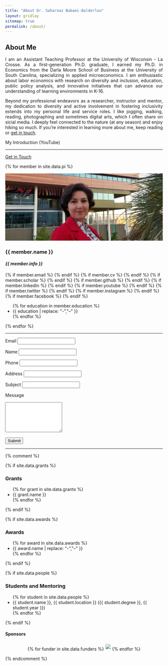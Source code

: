```yaml
---
title: "About Dr. Saharnaz Babaei-Balderlou"
layout: gridlay
sitemap: true
permalink: /about/
---
```


## About Me

<div style="text-align: justify;">
I am an Assistant Teaching Professor at the University of Wisconsin - La Crosse. As a first-generation Ph.D. graduate, I earned my Ph.D. in Economics from the Darla Moore School of Business at the University of South Carolina, specializing in applied microeconomics. I am enthusiastic about labor economics with research on diversity and inclusion, education, public policy analysis, and innovative initiatives that can advance our understanding of learning environments in K-16. 

Beyond my professional endeavors as a researcher, instructor and mentor, my dedication to diversity and active involvement in fostering inclusivity extends into my personal life and service roles. 
I like jogging, walking, reading, photographing and sometimes digital arts, which I often share on sicial media. I deeply feel connected to the nature (at any season) and enjoy hiking so much.
If you’re interested in learning more about me, keep reading or <a href="#contact-icons">get in touch</a>.
</div>

My Introduction (YouTube)

---

<a href="#contact-icons">Get in Touch</a>

{% for member in site.data.pi %}

<div id="contact-icons" class="jumbotron">
<div class="row">
<div class="col-sm-12 text-center">
  <img src="/images/headshot.png" class="img-fluid" style="max-width:100%" alt="Headshot">
</div>
<div class="col-xs-12 text-center">
  <h3>{{ member.name }}</h3>
  <h4><i style="white-space: nowrap;">{{ member.info }}</i></h4>
   {% if member.email %}<a href="mailto:{{ member.email }}" target="_blank"><i class="fa fa-envelope-square fa-3x"></i></a> {% endif %}
   {% if member.cv %} <a href="https://saharnaz.org/cv/" target="_blank"><i class="ai ai-cv-square ai-3x"></i></a> {% endif %}
   {% if member.scholar %} <a href="{{ member.scholar }}" target="_blank"><i class="ai ai-google-scholar-square ai-3x"></i></a> {% endif %}
   {% if member.github %} <a href="{{ member.github }}" target="_blank"><i class="fab fa-github-square fa-3x"></i></a> {% endif %}
   {% if member.linkedin %} <a href="{{ member.linkedin }}" target="_blank"><i class="fab fa-linkedin fa-3x"></i></a> {% endif %}
   {% if member.youtube %} <a href="{{ member.youtube }}" target="_blank"><i class="fab fa-youtube fa-3x"></i></a> {% endif %}
   {% if member.twitter %} <a href="{{ member.twitter }}" target="_blank"><i class="fa-brands fa-square-x-twitter fa-3x"></i></a> {% endif %}
   {% if member.instagram %} <a href="{{ member.instagram }}" target="_blank"><i class="fa-brands fa-square-instagram fa-3x"></i></a> {% endif %}
   {% if member.facebook %} <a href="{{ member.facebook }}" target="_blank"><i class="fab fa-facebook fa-3x"></i></a> {% endif %}

  <ul style="overflow: hidden">
    {% for education in member.education %}
      <li>{{ education | replace: "-","&#8211;" }}</li>
    {% endfor %}
  </ul>

</div>
</div>
</div>
{% endfor %}


---

<form method="post" action="https://formspree.io/f/saharnaz.babaei@gmail.com">
  <label for="email">Email</label>
  <input type="email" name="email" id="email" required>
  
  <label for="name">Name</label>
  <input type="text" name="name" id="name" required>

  <label for="phone">Phone</label>
  <input type="tel" name="phone" id="phone"> <!-- No 'required' attribute, so this is optional -->

  <label for="address">Address</label>
  <input type="text" name="address" id="address"> 

  <label for="subject">Subject</label>
  <input type="text" name="subject" id="subject" required>

  <label for="message">Message</label>
  <textarea name="message" id="message" rows="6" required></textarea>

  <button type="submit">Submit</button>
</form>

---

{% comment %}
<!-- Commenting out the other sections -->
{% if site.data.grants %}

<div class="jumbotron">
  <h3>Grants</h3>
  <ul>
    {% for grant in site.data.grants %}
      <li>{{ grant.name }}</li>
    {% endfor %}
  </ul>
</div>
{% endif %}

{% if site.data.awards %}

<div class="jumbotron">
  <h3>Awards</h3>
  <ul>
    {% for award in site.data.awards %}
      <li>{{ award.name | replace: "-","&#8211;" }}</li>
    {% endfor %}
  </ul>
</div>
{% endif %}

{% if site.data.people %}

<div class="jumbotron">
  <h3>Students and Mentoring</h3>
  <ul>
    {% for student in site.data.people %}
      <li>{{ student.name }}, {{ student.location }} ({{ student.degree }}, {{ student.year }})</li>
    {% endfor %}
  </ul>
</div>
{% endif %}

<div class="jumbotron">
  <h4>Sponsors</h4>
  <div style='display:block; text-align:center; margin-left:auto; margin-right:auto;'>
  {% for funder in site.data.funders %}<a href="{{ funder.url }}" target="_blank"><img src='{{ site.url }}{{ site.baseurl }}/images/{{ funder.image }}' style='max-height: 80px; max-width: 200px; margin: 1%'/></a>{% endfor %}
  </div>
</div>

{% endcomment %}

